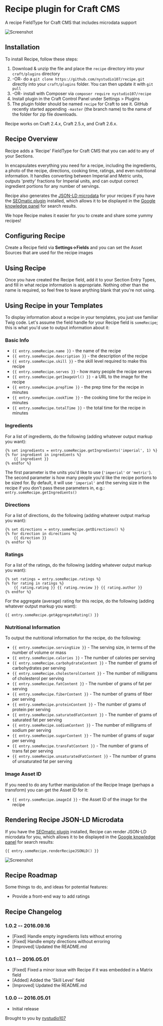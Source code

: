 # Recipe plugin for Craft CMS

A recipe FieldType for Craft CMS that includes microdata support

![Screenshot](resources/screenshots/recipe01.png)

## Installation

To install Recipe, follow these steps:

1. Download & unzip the file and place the `recipe` directory into your `craft/plugins` directory
2.  -OR- do a `git clone https://github.com/nystudio107/recipe.git` directly into your `craft/plugins` folder.  You can then update it with `git pull`
3.  -OR- install with Composer via `composer require nystudio107/recipe`
4. Install plugin in the Craft Control Panel under Settings > Plugins
5. The plugin folder should be named `recipe` for Craft to see it.  GitHub recently started appending `-master` (the branch name) to the name of the folder for zip file downloads.

Recipe works on Craft 2.4.x, Craft 2.5.x, and Craft 2.6.x.

## Recipe Overview

Recipe adds a 'Recipe' FieldType for Craft CMS that you can add to any of your Sections.

In encapsulates everything you need for a recipe, including the ingredients, a photo of the recipe, directions, cooking time, ratings, and even nutritional information. It handles converting between Imperial and Metric units, outputs 'pretty' fractions for Imperial units, and can output correct ingredient portions for any number of servings.

Recipe also generates the [JSON-LD microdata](https://developers.google.com/structured-data/) for your recipes if you have the [SEOmatic plugin](https://github.com/nystudio107/seomatic) installed, which allows it to be displayed in the [Google knowledge panel](https://developers.google.com/structured-data/rich-snippets/recipes) for search results.

We hope Recipe makes it easier for you to create and share some yummy recipes!

## Configuring Recipe

Create a Recipe field via **Settings->Fields** and you can set the Asset Sources that are used for the recipe images

## Using Recipe

Once you have created the Recipe field, add it to your Section Entry Types, and fill in what recipe information is appropriate.  Nothing other than the name is required, so feel free to leave anything blank that you're not using.

## Using Recipe in your Templates

To display information about a recipe in your templates, you just use familiar Twig code.  Let's assume the field handle for your Recipe field is `someRecipe`; this is what you'd use to output information about it:

### Basic Info

* `{{ entry.someRecipe.name }}` - the name of the recipe
* `{{ entry.someRecipe.description }}` - the description of the recipe
* `{{ entry.someRecipe.skill }}` - the skill level required to make this recipe
* `{{ entry.someRecipe.serves }}` - how many people the recipe serves
* `{{ entry.someRecipe.getImageUrl() }}` - a URL to the image for the recipe
* `{{ entry.someRecipe.prepTime }}` - the prep time for the recipe in minutes
* `{{ entry.someRecipe.cookTime }}` - the cooking time for the recipe in minutes
* `{{ entry.someRecipe.totalTime }}` - the total time for the recipe in minutes

### Ingredients

For a list of ingredients, do the following (adding whatever output markup you want):

    {% set ingredients = entry.someRecipe.getIngredients('imperial', 1) %}
    {% for ingredient in ingredients %}
        {{ ingredient }}
    {% endfor %}

The first parameter is the units you'd like to use (`'imperial'` or `'metric'`).  The second parameter is how many people you'd like the recipe portions to be sized for.  By default, it will use `'imperial'` and the serving size in the recipe if you don't pass these parameters in, e.g.: `entry.someRecipe.getIngredients()`

### Directions

For a list of directions, do the following (adding whatever output markup you want):

    {% set directions = entry.someRecipe.getDirections() %}
    {% for direction in directions %}
        {{ direction }}
    {% endfor %}

### Ratings

For a list of the ratings, do the following (adding whatever output markup you want):

    {% set ratings = entry.someRecipe.ratings %}
    {% for rating in ratings %}
        {{ rating.rating }} {{ rating.review }} {{ rating.author }}
    {% endfor %}

For the aggregate (average) rating for this recipe, do the following (adding whatever output markup you want):

    {{ entry.someRecipe.getAggregateRating() }}

### Nutritional Information 

To output the nutritional information for the recipe, do the following:

* `{{ entry.someRecipe.servingSize }}` - The serving size, in terms of the number of volume or mass
* `{{ entry.someRecipe.calories }}` - The number of calories per serving
* `{{ entry.someRecipe.carbohydrateContent }}` - The number of grams of carbohydrates per serving
* `{{ entry.someRecipe.cholesterolContent }}` - The number of milligrams of cholesterol per serving
* `{{ entry.someRecipe.fatContent }}` - The number of grams of fat per serving
* `{{ entry.someRecipe.fiberContent }}` - The number of grams of fiber per serving
* `{{ entry.someRecipe.proteinContent }}` - The number of grams of protein per serving
* `{{ entry.someRecipe.saturatedFatContent }}` - The number of grams of saturated fat per serving
* `{{ entry.someRecipe.sodiumContent }}` - The number of milligrams of sodium per serving
* `{{ entry.someRecipe.sugarContent }}` - The number of grams of sugar per serving
* `{{ entry.someRecipe.transFatContent }}` - The number of grams of trans fat per serving
* `{{ entry.someRecipe.unsaturatedFatContent }}` - The number of grams of unsaturated fat per serving

### Image Asset ID

If you need to do any further manipulation of the Recipe Image (perhaps a transform) you can get the Asset ID for it:

* `{{ entry.someRecipe.imageId }}` - the Asset ID of the image for the recipe

## Rendering Recipe JSON-LD Microdata

If you have the [SEOmatic plugin](https://github.com/nystudio107/seomatic) installed, Recipe can render JSON-LD microdata for you, which allows it to be displayed in the [Google knowledge panel](https://developers.google.com/structured-data/rich-snippets/recipes) for search results:

	{{ entry.someRecipe.renderRecipeJSONLD() }}

![Screenshot](resources/screenshots/recipe02.png)

## Recipe Roadmap

Some things to do, and ideas for potential features:

* Provide a front-end way to add ratings

## Recipe Changelog

### 1.0.2 -- 2016.09.16

* [Fixed] Handle empty ingredients lists without erroring
* [Fixed] Handle empty directions without erroring
* [Improved] Updated the README.md

### 1.0.1 -- 2016.05.01

* [Fixed] Fixed a minor issue with Recipe if it was embedded in a Matrix field
* [Added] Added the 'Skill Level' field
* [Improved] Updated the README.md

### 1.0.0 -- 2016.05.01

* Initial release

Brought to you by [nystudio107](http://nystudio107.com)